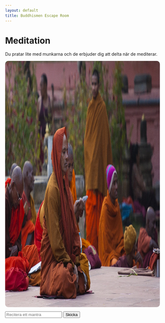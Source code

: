```yaml
---
layout: default
title: Buddhismen Escape Room
---
```


# Meditation 
Du pratar lite med munkarna och de erbjuder dig att delta när de mediterar. 

<img src="/assets/images/buddhist_Man_Meditating.jpg" 
     usemap="#monksMap" 
     width="1067" height="800" 
     style="width:1067px; height:800px; border-radius:10px; display:block;">

<map name="monksMap">
  <area shape="rect" coords="30,245,110,527" href="#" alt="Munk1" onclick="showMessage('... mani ... ...', ''); return false;">
  <area shape="rect" coords="111,233,193,337" href="#" alt="Munk2" onclick="showMessage('om ... ... ...', ''); return false;">
  <area shape="rect" coords="596,249,712,380" href="#" alt="Munk3" onclick="showMessage('... ... ... hum', ''); return false;">
  <area shape="rect" coords="727,382,851,496" href="#" alt="Munk4" onclick="showMessage('... ... padme ...', ''); return false;">
  <area shape="rect" coords="271,166,456,568" href="#" alt="Munk5" id="munk5" onclick="showMessage(munk5Message, ''); return false;">
</map>

<!-- Popup -->
<div id="popup" style="display:none; position:fixed; top:0; left:0; width:100%; height:100%;
     background:rgba(0,0,0,0.8); text-align:center; z-index:9999; color:white;">
  <span onclick="closePopup()" 
        style="font-size:30px; position:absolute; top:20px; right:30px; cursor:pointer;">&times;</span>
  <div style="margin-top:60px;">
    <p id="popupText" style="font-size:18px;"></p>
  </div>
</div>

<input type="text" id="answer" placeholder="Recitera ett mantra">
<button onclick="checkAnswer()">Skicka</button>

<p id="message"></p>
<a href="rum2.html" id="nextLink" style="display:none;">Gå vidare!</a>

<script>
let correctHash = "b21gbWFuaSBwYWRtZSBoaW0="; // "om mani padme hum" i Base64
let munk5Message = "Munken är djupt försjunken i meditation, ";

function showMessage(text, imgPath) {
    const popup = document.getElementById('popup');
    const popupText = document.getElementById('popupText');

    popupText.textContent = text;
    popup.style.display = 'block';
}

function closePopup() {
    document.getElementById('popup').style.display = 'none';
}

document.getElementById('popup').addEventListener('click', function(e) {
    if(e.target.id === 'popup') closePopup();
});

function checkAnswer() {
    var userAnswer = document.getElementById('answer').value.trim().toLowerCase();
    var message = document.getElementById('message');
    var nextLink = document.getElementById('nextLink');
    var userHash = btoa(userAnswer);

    if(userHash === correctHash) {
        message.style.color = 'green';
        message.textContent = "Rätt! Du kan gå vidare.";
        nextLink.style.display = 'inline';
        // Ändra Munk5:s meddelande
        munk5Message = "Lägg det här på minnet: sangha5";
    } else {
        message.style.color = 'red';
        message.textContent = "Fel svar, försök igen!";
        nextLink.style.display = 'none';
    }
}
</script>

